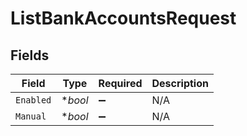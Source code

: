 # ListBankAccountsRequest


## Fields

| Field              | Type               | Required           | Description        |
| ------------------ | ------------------ | ------------------ | ------------------ |
| `Enabled`          | **bool*            | :heavy_minus_sign: | N/A                |
| `Manual`           | **bool*            | :heavy_minus_sign: | N/A                |